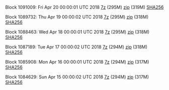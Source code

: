 Block 1091009: Fri Apr 20 00:00:01 UTC 2018 [7z](https://transfer.sh/zg262/bootstrap.dat.20180420.7z) (295M) [zip](https://transfer.sh/GOKrW/bootstrap.dat.20180420.zip) (319M) [SHA256](https://transfer.sh/xTh3L/sha256.txt)

Block 1089732: Thu Apr 19 00:00:02 UTC 2018 [7z](https://transfer.sh/jUcRg/bootstrap.dat.20180419.7z) (295M) [zip](https://transfer.sh/12RzpA/bootstrap.dat.20180419.zip) (318M) [SHA256](https://transfer.sh/1154Xo/sha256.txt)

Block 1088463: Wed Apr 18 00:00:01 UTC 2018 [7z](https://transfer.sh/Ndida/bootstrap.dat.20180418.7z) (295M) [zip](https://transfer.sh/cjKoK/bootstrap.dat.20180418.zip) (318M) [SHA256](https://transfer.sh/2dcsL/sha256.txt)

Block 1087189: Tue Apr 17 00:00:02 UTC 2018 [7z](https://transfer.sh/dqTcW/bootstrap.dat.20180417.7z) (294M) [zip](https://transfer.sh/Olh8r/bootstrap.dat.20180417.zip) (318M) [SHA256](https://transfer.sh/108Rgg/sha256.txt)

Block 1085908: Mon Apr 16 00:00:01 UTC 2018 [7z](https://transfer.sh/LGZHz/bootstrap.dat.20180416.7z) (294M) [zip](https://transfer.sh/KUi9u/bootstrap.dat.20180416.zip) (317M) [SHA256](https://transfer.sh/L8ik9/sha256.txt)

Block 1084629: Sun Apr 15 00:00:02 UTC 2018 [7z](https://transfer.sh/ufqLb/bootstrap.dat.20180415.7z) (294M) [zip](https://transfer.sh/nKIDz/bootstrap.dat.20180415.zip) (317M) [SHA256](https://transfer.sh/Q2Epx/sha256.txt)
